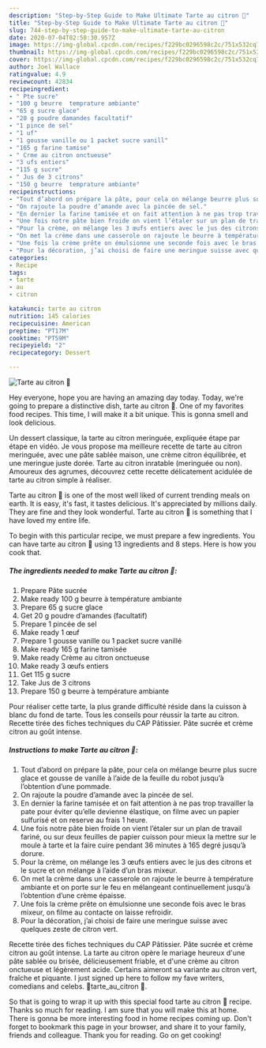 ```yaml
---
description: "Step-by-Step Guide to Make Ultimate Tarte au citron 🍋"
title: "Step-by-Step Guide to Make Ultimate Tarte au citron 🍋"
slug: 744-step-by-step-guide-to-make-ultimate-tarte-au-citron
date: 2020-07-04T02:50:30.957Z
image: https://img-global.cpcdn.com/recipes/f229bc0296598c2c/751x532cq70/tarte-au-citron-🍋-photo-principale-de-la-recette.jpg
thumbnail: https://img-global.cpcdn.com/recipes/f229bc0296598c2c/751x532cq70/tarte-au-citron-🍋-photo-principale-de-la-recette.jpg
cover: https://img-global.cpcdn.com/recipes/f229bc0296598c2c/751x532cq70/tarte-au-citron-🍋-photo-principale-de-la-recette.jpg
author: Joel Wallace
ratingvalue: 4.9
reviewcount: 42834
recipeingredient:
- " Pte sucre"
- "100 g beurre  temprature ambiante"
- "65 g sucre glace"
- "20 g poudre damandes facultatif"
- "1 pince de sel"
- "1 uf"
- "1 gousse vanille ou 1 packet sucre vanill"
- "165 g farine tamise"
- " Crme au citron onctueuse"
- "3 ufs entiers"
- "115 g sucre"
- " Jus de 3 citrons"
- "150 g beurre  temprature ambiante"
recipeinstructions:
- "Tout d’abord on prépare la pâte, pour cela on mélange beurre plus sucre glace et gousse de vanille à l’aide de la feuille du robot jusqu’à l’obtention d’une pommade."
- "On rajoute la poudre d’amande avec la pincée de sel."
- "En dernier la farine tamisée et on fait attention à ne pas trop travailler la pate pour éviter qu’elle devienne élastique, on filme avec un papier sulfurisé et on reserve au frais 1 heure."
- "Une fois notre pâte bien froide on vient l’étaler sur un plan de travail fariné, ou sur deux feuilles de papier cuisson pour mieux la mettre sur le moule à tarte et la faire cuire pendant 36 minutes à 165 degré jusqu’à dorure."
- "Pour la crème, on mélange les 3 œufs entiers avec le jus des citrons et le sucre et on mélange à l’aide d’un bras mixeur."
- "On met la crème dans une casserole on rajoute le beurre à température ambiante et on porte sur le feu en mélangeant continuellement jusqu’à l’obtention d’une crème épaisse."
- "Une fois la crème prête on émulsionne une seconde fois avec le bras mixeur, on filme au contacte on laisse refroidir."
- "Pour la décoration, j’ai choisi de faire une meringue suisse avec quelques zeste de citron vert."
categories:
- Recipe
tags:
- tarte
- au
- citron

katakunci: tarte au citron 
nutrition: 145 calories
recipecuisine: American
preptime: "PT17M"
cooktime: "PT59M"
recipeyield: "2"
recipecategory: Dessert

---
```



![Tarte au citron 🍋](https://img-global.cpcdn.com/recipes/f229bc0296598c2c/751x532cq70/tarte-au-citron-🍋-photo-principale-de-la-recette.jpg)

Hey everyone, hope you are having an amazing day today. Today, we're going to prepare a distinctive dish, tarte au citron 🍋. One of my favorites food recipes. This time, I will make it a bit unique. This is gonna smell and look delicious.

Un dessert classique, la tarte au citron meringuée, expliquée étape par étape en vidéo. Je vous propose ma meilleure recette de tarte au citron meringuée, avec une pâte sablée maison, une crème citron équilibrée, et une meringue juste dorée. Tarte au citron inratable (meringuée ou non). Amoureux des agrumes, découvrez cette recette délicatement acidulée de tarte au citron simple à réaliser.

Tarte au citron 🍋 is one of the most well liked of current trending meals on earth. It is easy, it's fast, it tastes delicious. It's appreciated by millions daily. They are fine and they look wonderful. Tarte au citron 🍋 is something that I have loved my entire life.


To begin with this particular recipe, we must prepare a few ingredients. You can have tarte au citron 🍋 using 13 ingredients and 8 steps. Here is how you cook that.

<!--inarticleads1-->

##### The ingredients needed to make Tarte au citron 🍋:

1. Prepare  Pâte sucrée
1. Make ready 100 g beurre à température ambiante
1. Prepare 65 g sucre glace
1. Get 20 g poudre d’amandes (facultatif)
1. Prepare 1 pincée de sel
1. Make ready 1 œuf
1. Prepare 1 gousse vanille ou 1 packet sucre vanillé
1. Make ready 165 g farine tamisée
1. Make ready  Crème au citron onctueuse
1. Make ready 3 œufs entiers
1. Get 115 g sucre
1. Take  Jus de 3 citrons
1. Prepare 150 g beurre à température ambiante


Pour réaliser cette tarte, la plus grande difficulté réside dans la cuisson à blanc du fond de tarte. Tous les conseils pour réussir la tarte au citron. Recette tirée des fiches techniques du CAP Pâtissier. Pâte sucrée et crème citron au goût intense. 

<!--inarticleads2-->

##### Instructions to make Tarte au citron 🍋:

1. Tout d’abord on prépare la pâte, pour cela on mélange beurre plus sucre glace et gousse de vanille à l’aide de la feuille du robot jusqu’à l’obtention d’une pommade.
1. On rajoute la poudre d’amande avec la pincée de sel.
1. En dernier la farine tamisée et on fait attention à ne pas trop travailler la pate pour éviter qu’elle devienne élastique, on filme avec un papier sulfurisé et on reserve au frais 1 heure.
1. Une fois notre pâte bien froide on vient l’étaler sur un plan de travail fariné, ou sur deux feuilles de papier cuisson pour mieux la mettre sur le moule à tarte et la faire cuire pendant 36 minutes à 165 degré jusqu’à dorure.
1. Pour la crème, on mélange les 3 œufs entiers avec le jus des citrons et le sucre et on mélange à l’aide d’un bras mixeur.
1. On met la crème dans une casserole on rajoute le beurre à température ambiante et on porte sur le feu en mélangeant continuellement jusqu’à l’obtention d’une crème épaisse.
1. Une fois la crème prête on émulsionne une seconde fois avec le bras mixeur, on filme au contacte on laisse refroidir.
1. Pour la décoration, j’ai choisi de faire une meringue suisse avec quelques zeste de citron vert.


Recette tirée des fiches techniques du CAP Pâtissier. Pâte sucrée et crème citron au goût intense. La tarte au citron opère le mariage heureux d&#39;une pâte sablée ou brisée, délicieusement friable, et d&#39;une crème au citron onctueuse et légèrement acide. Certains aimeront sa variante au citron vert, fraîche et piquante. I just signed up here to follow my fave writers, comedians and celebs. 🍋tarte_au_citron 🍋. 

So that is going to wrap it up with this special food tarte au citron 🍋 recipe. Thanks so much for reading. I am sure that you will make this at home. There is gonna be more interesting food in home recipes coming up. Don't forget to bookmark this page in your browser, and share it to your family, friends and colleague. Thank you for reading. Go on get cooking!
